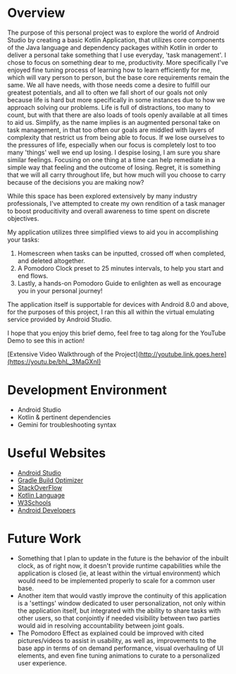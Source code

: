 # Overview

The purpose of this personal project was to explore the world of Android Studio by creating a basic Kotlin Application, that utilizes core components of the Java language and dependency packages withih Kotlin in order to deliver a personal take something that I use everyday, 'task management'. I chose to focus on something dear to me, productivity. More specifically I've enjoyed fine tuning process of learning how to learn efficiently for me, which will vary person to person, but the base core requirements remain the same. We all have needs, with those needs come a desire to fulfill our greatest potentials, and all to often we fall short of our goals not only because life is hard but more specifically in some instances due to how we approach solving our problems. Life is full of distractions, too many to count, but with that there are also loads of tools openly available at all times to aid us. Simplify, as the name implies is an augmented personal take on task management, in that too often our goals are middled with layers of complexity that restrict us from being able to focus. If we lose ourselves to the pressures of life, especially when our focus is completely lost to too many 'things' well we end up losing. I despise losing, I am sure you share similar feelings. Focusing on one thing at a time can help remediate in a simple way that feeling and the outcome of losing. Regret, it is something that we will all carry throughout life, but how much will you choose to carry because of the decisions you are making now?

While this space has been explored extensively by many industry professionals, I've attempted to create my own rendition of a task manager to boost producitivity and overall awareness to time spent on discrete objectives. 

My application utilizes three simplified views to aid you in accomplishing your tasks:

1) Homescreen when tasks can be inputted, crossed off when completed, and deleted altogether.
2) A Pomodoro Clock preset to 25 minutes intervals, to help you start and end flows.
3) Lastly, a hands-on Pomodoro Guide to enlighten as well as encourage you in your personal journey!

The application itself is supportable for devices with Android 8.0 and above, for the purposes of this project, I ran this all within the virtual emulating service provided by Android Studio.

I hope that you enjoy this brief demo, feel free to tag along for the YouTube Demo to see this in action!

[Extensive Video Walkthrough of the Project](http://youtube.link.goes.here](https://youtu.be/bhL_3MaGXnI)

# Development Environment

- Android Studio
- Kotlin & pertinent dependencies
- Gemini for troubleshooting syntax

# Useful Websites

- [Android Studio](https://developer.android.com/studio/run)
- [Gradle Build Optimizer](https://developer.android.com/build/build-analyzer)
- [StackOverFlow](https://shorturl.at/JDNnK)
- [Kotlin Language](https://kotlinlang.org/docs/basic-syntax.html)
- [W3Schools](https://www.w3schools.com/KOTLIN/index.php)
- [Android Developers](https://developer.android.com/kotlin/learn)

# Future Work

- Something that I plan to update in the future is the behavior of the inbuilt clock, as of right now, it doesn't provide runtime capabilities while the application is closed (ie, at least within the virtual environment) which would need to be implemented properly to scale for a common user base.
- Another item that would vastly improve the continuity of this application is a 'settings' window dedicated to user personalization, not only within the application itself, but integrated with the ability to share tasks with other users, so that conjointly if needed visibility between two parties would aid in resolving accountability between joint goals.
- The Pomodoro Effect as explained could be improved with cited pictures/videos to assist in usability, as well as, improvements to the base app in terms of on demand performance, visual overhauling of UI elements, and even fine tuning animations to curate to a personalized user experience.
